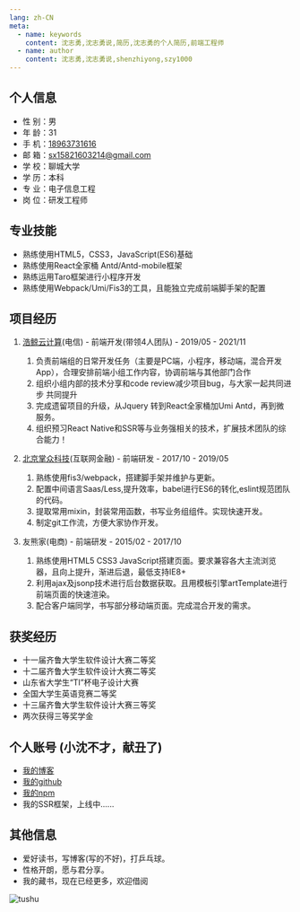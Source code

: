 ```yaml
---
lang: zh-CN
meta:
  - name: keywords
    content: 沈志勇,沈志勇说,简历,沈志勇的个人简历,前端工程师
  - name: author
    content: 沈志勇,沈志勇说,shenzhiyong,szy1000
---
```


## 个人信息 

* 性 别：男&emsp;&emsp;&emsp;&emsp;&emsp;&emsp;&emsp;&emsp;&emsp;&emsp;&emsp;&ensp;&ensp; 
* 年 龄：31  
* 手 机：[18963731616](tel:18963731616)   &emsp;&emsp;&emsp;&emsp;&emsp;&emsp;&ensp; 
* 邮 箱：<sx15821603214@gmail.com>    
* 学 校：聊城大学 &emsp;&emsp;&emsp;&emsp;&emsp;&emsp;&emsp;&emsp;&emsp;
* 学 历：本科
* 专 业：电子信息工程 &emsp;&emsp;&emsp;&emsp;&emsp;&emsp;&emsp;
* 岗 位：研发工程师

## 专业技能

* 熟练使用HTML5，CSS3，JavaScript(ES6)基础
* 熟练使用React全家桶 Antd/Antd-mobile框架
* 熟练运用Taro框架进行小程序开发
* 熟练使用Webpack/Umi/Fis3的工具，且能独立完成前端脚手架的配置

## 项目经历

1. [浩鲸云计算](https://www.iwhalecloud.com/)(电信) - 前端开发(带领4人团队)  - 2019/05 - 2021/11 
    1. 负责前端组的日常开发任务（主要是PC端，小程序，移动端，混合开发App），合理安排前端小组工作内容，协调前端与其他部门合作
    2. 组织小组内部的技术分享和code review减少项目bug，与大家一起共同进步 共同提升
    3. 完成遗留项目的升级，从Jquery 转到React全家桶加Umi Antd，再到微服务。
    4. 组织预习React Native和SSR等与业务强相关的技术，扩展技术团队的综合能力！

2. [北京掌众科技](https://www.weshare.com.cn/)(互联网金融) - 前端研发 - 2017/10 - 2019/05 
    1. 熟练使用fis3/webpack，搭建脚手架并维护与更新。
    2. 配置中间语言Saas/Less,提升效率，babel进行ES6的转化,eslint规范团队的代码。
    3. 提取常用mixin，封装常用函数，书写业务组组件。实现快速开发。
    4. 制定git工作流，方便大家协作开发。


2. 友熊家(电商) - 前端研发 - 2015/02 - 2017/10 
    1. 熟练使用HTML5 CSS3 JavaScript搭建页面。要求兼容各大主流浏览器，且向上提升，渐进后退，最低支持IE8+
    2. 利用ajax及jsonp技术进行后台数据获取。且用模板引擎artTemplate进行前端页面的快速渲染。
    3. 配合客户端同学，书写部分移动端页面。完成混合开发的需求。
    
## 获奖经历

* 十一届齐鲁大学生软件设计大赛二等奖
* 十二届齐鲁大学生软件设计大赛二等奖
* 山东省大学生“TI”杯电子设计大赛
* 全国大学生英语竞赛二等奖
* 十三届齐鲁大学生软件设计大赛三等奖
* 两次获得三等奖学金

## 个人账号 (小沈不才，献丑了)
* [我的博客](https://blog.csdn.net/u011456552)
* [我的github](https://github.com/szy1000)
* [我的npm](https://www.npmjs.com/package/shenzhiyong)
* 我的SSR框架，上线中......

## 其他信息 
* 爱好读书，写博客(写的不好)，打乒乓球。
* 性格开朗，愿与君分享。
* 我的藏书，现在已经更多，欢迎借阅

![tushu](https://raw.githubusercontent.com/szy1000/resume/master/pic/book.jpg)




<contact></contact>

